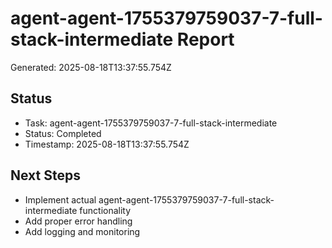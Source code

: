# agent-agent-1755379759037-7-full-stack-intermediate Report

Generated: 2025-08-18T13:37:55.754Z

## Status
- Task: agent-agent-1755379759037-7-full-stack-intermediate
- Status: Completed
- Timestamp: 2025-08-18T13:37:55.754Z

## Next Steps
- Implement actual agent-agent-1755379759037-7-full-stack-intermediate functionality
- Add proper error handling
- Add logging and monitoring
